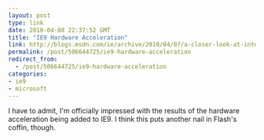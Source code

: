 ```yaml
---
layout: post
type: link
date: 2010-04-08 22:37:52 GMT
title: "IE9 Hardware Acceleration"
link: http://blogs.msdn.com/ie/archive/2010/04/07/a-closer-look-at-internet-explorer-9-hardware-acceleration-through-flying-images.aspx
permalink: /post/506644725/ie9-hardware-acceleration
redirect_from: 
  - /post/506644725/ie9-hardware-acceleration
categories:
- ie9
- microsoft
---
```

I have to admit, I'm officially impressed with the results of the hardware acceleration being added to IE9. I think this puts another nail in Flash's coffin, though. 